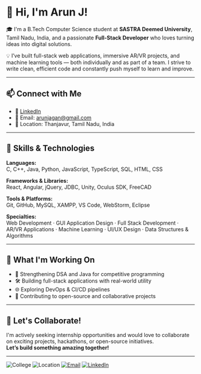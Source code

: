 # 👋 Hi, I'm Arun J!

🎓 I'm a B.Tech Computer Science student at **SASTRA Deemed University**, Tamil Nadu, India, and a passionate **Full-Stack Developer** who loves turning ideas into digital solutions.

💡 I’ve built full-stack web applications, immersive AR/VR projects, and machine learning tools — both individually and as part of a team. I strive to write clean, efficient code and constantly push myself to learn and improve.

---

## 📫 Connect with Me

- 💼 [LinkedIn](https://linkedin.com/in/-arun-j/)
- 📧 Email: arunjagan@gmail.com
- 📍 Location: Thanjavur, Tamil Nadu, India

---

## 🧰 Skills & Technologies

**Languages:**  
C, C++, Java, Python, JavaScript, TypeScript, SQL, HTML, CSS

**Frameworks & Libraries:**  
React, Angular, jQuery, JDBC, Unity, Oculus SDK, FreeCAD

**Tools & Platforms:**  
Git, GitHub, MySQL, XAMPP, VS Code, WebStorm, Eclipse

**Specialties:**  
Web Development · GUI Application Design · Full Stack Development · AR/VR Applications · Machine Learning · UI/UX Design · Data Structures & Algorithms

---

## 🚀 What I'm Working On

- 🔁 Strengthening DSA and Java for competitive programming  
- 🛠️ Building full-stack applications with real-world utility  
- 🌐 Exploring DevOps & CI/CD pipelines  
- 🤝 Contributing to open-source and collaborative projects

---

## 🤝 Let's Collaborate!

I'm actively seeking internship opportunities and would love to collaborate on exciting projects, hackathons, or open-source initiatives.  
**Let’s build something amazing together!**

---

![College](https://img.shields.io/badge/College-SASTRA%20University-blueviolet?style=flat&logo=graduation-cap)
![Location](https://img.shields.io/badge/Location-Thanjavur-orange?style=flat&logo=googlemaps)
[![Email](https://img.shields.io/badge/Email-arunjagan@gmail.com-red?style=flat&logo=gmail)](mailto:arunjagan@gmail.com)
[![LinkedIn](https://img.shields.io/badge/LinkedIn-arun--j-blue?style=flat&logo=linkedin)](https://linkedin.com/in/-arun-j/)


